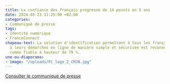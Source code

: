 ```yaml
---
title: La confiance des français progresse de 14 points en 5 ans
date: 2024-05-23 11:25:00 +02:00
categories:
- Communiqué de presse
tags:
- Identité numérique
- FranceConnect
chapeau-text: La solution d'identification permettant à tous les français d'accéder
  à leurs démarches en ligne de manière simple et sécurisée est reconnue par les français
  comme fiable à hauteur de 79 %.
une-ou-diaporama:
- image: "/uploads/FC_logo_2_CMJN.jpg"
---
```


<div class="lien-important"><p><a href="https://www.numerique.gouv.fr/espace-presse/la-confiance-des-francais-progresse-de-14-points-en-5-ans/">Consulter le communiqué de presse</a></p></div>